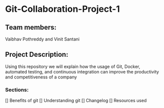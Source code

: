 # Git-Collaboration-Project-1
## Team members:
Vaibhav Pothreddy and Vinit Santani
## Project Description:
Using this repository we will explain how the usage of Git, Docker, automated testing, and continuous integration can improve the productivity and competitiveness of a company
### Sections:
[] Benefits of git
[] Understanding git
[] Changelog
[] Resources used